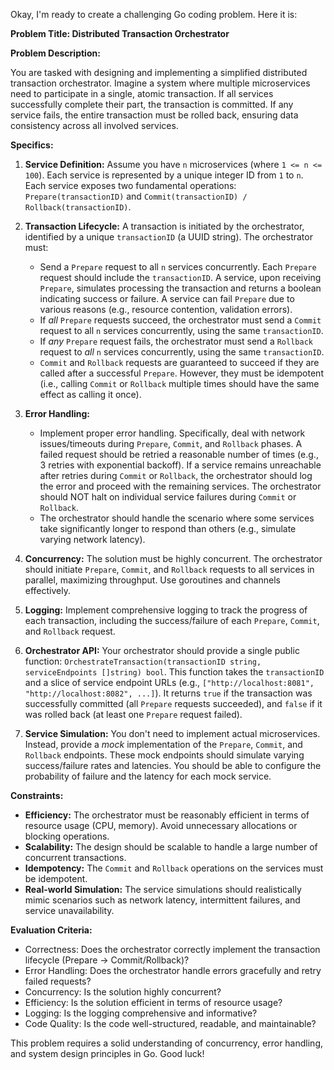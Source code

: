 Okay, I'm ready to create a challenging Go coding problem. Here it is:

**Problem Title: Distributed Transaction Orchestrator**

**Problem Description:**

You are tasked with designing and implementing a simplified distributed transaction orchestrator.  Imagine a system where multiple microservices need to participate in a single, atomic transaction. If all services successfully complete their part, the transaction is committed. If any service fails, the entire transaction must be rolled back, ensuring data consistency across all involved services.

**Specifics:**

1.  **Service Definition:**  Assume you have `n` microservices (where `1 <= n <= 100`). Each service is represented by a unique integer ID from `1` to `n`. Each service exposes two fundamental operations: `Prepare(transactionID)` and `Commit(transactionID) / Rollback(transactionID)`.

2.  **Transaction Lifecycle:** A transaction is initiated by the orchestrator, identified by a unique `transactionID` (a UUID string). The orchestrator must:

    *   Send a `Prepare` request to all `n` services concurrently. Each `Prepare` request should include the `transactionID`. A service, upon receiving `Prepare`, simulates processing the transaction and returns a boolean indicating success or failure.  A service can fail `Prepare` due to various reasons (e.g., resource contention, validation errors).
    *   If *all* `Prepare` requests succeed, the orchestrator must send a `Commit` request to all `n` services concurrently, using the same `transactionID`.
    *   If *any* `Prepare` request fails, the orchestrator must send a `Rollback` request to *all* `n` services concurrently, using the same `transactionID`.
    *   `Commit` and `Rollback` requests are guaranteed to succeed if they are called after a successful `Prepare`. However, they must be idempotent (i.e., calling `Commit` or `Rollback` multiple times should have the same effect as calling it once).

3.  **Error Handling:**

    *   Implement proper error handling.  Specifically, deal with network issues/timeouts during `Prepare`, `Commit`, and `Rollback` phases. A failed request should be retried a reasonable number of times (e.g., 3 retries with exponential backoff).  If a service remains unreachable after retries during `Commit` or `Rollback`, the orchestrator should log the error and proceed with the remaining services. The orchestrator should NOT halt on individual service failures during `Commit` or `Rollback`.
    *   The orchestrator should handle the scenario where some services take significantly longer to respond than others (e.g., simulate varying network latency).

4.  **Concurrency:** The solution must be highly concurrent.  The orchestrator should initiate `Prepare`, `Commit`, and `Rollback` requests to all services in parallel, maximizing throughput. Use goroutines and channels effectively.

5.  **Logging:** Implement comprehensive logging to track the progress of each transaction, including the success/failure of each `Prepare`, `Commit`, and `Rollback` request.

6.  **Orchestrator API:** Your orchestrator should provide a single public function: `OrchestrateTransaction(transactionID string, serviceEndpoints []string) bool`.  This function takes the `transactionID` and a slice of service endpoint URLs (e.g., `["http://localhost:8081", "http://localhost:8082", ...]`). It returns `true` if the transaction was successfully committed (all `Prepare` requests succeeded), and `false` if it was rolled back (at least one `Prepare` request failed).

7.  **Service Simulation:**  You don't need to implement actual microservices. Instead, provide a *mock* implementation of the `Prepare`, `Commit`, and `Rollback` endpoints. These mock endpoints should simulate varying success/failure rates and latencies. You should be able to configure the probability of failure and the latency for each mock service.

**Constraints:**

*   **Efficiency:** The orchestrator must be reasonably efficient in terms of resource usage (CPU, memory). Avoid unnecessary allocations or blocking operations.
*   **Scalability:**  The design should be scalable to handle a large number of concurrent transactions.
*   **Idempotency:**  The `Commit` and `Rollback` operations on the services must be idempotent.
*   **Real-world Simulation:** The service simulations should realistically mimic scenarios such as network latency, intermittent failures, and service unavailability.

**Evaluation Criteria:**

*   Correctness: Does the orchestrator correctly implement the transaction lifecycle (Prepare -> Commit/Rollback)?
*   Error Handling: Does the orchestrator handle errors gracefully and retry failed requests?
*   Concurrency: Is the solution highly concurrent?
*   Efficiency: Is the solution efficient in terms of resource usage?
*   Logging: Is the logging comprehensive and informative?
*   Code Quality: Is the code well-structured, readable, and maintainable?

This problem requires a solid understanding of concurrency, error handling, and system design principles in Go. Good luck!
